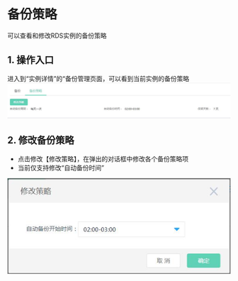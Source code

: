 # 备份策略
可以查看和修改RDS实例的备份策略

## 1. 操作入口
进入到“实例详情”的“备份管理页面，可以看到当前实例的备份策略
![备份策略1](../../../../image/RDS/Backup-Strategy-1.png)

## 2. 修改备份策略
- 点击修改【修改策略】，在弹出的对话框中修改各个备份策略项
- 当前仅支持修改“自动备份时间”

![备份策略2](../../../../image/RDS/Backup-Strategy-2.png)
